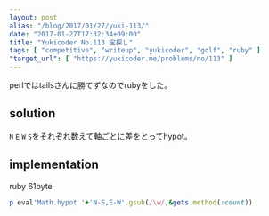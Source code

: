 ```yaml
---
layout: post
alias: "/blog/2017/01/27/yuki-113/"
date: "2017-01-27T17:32:34+09:00"
title: "Yukicoder No.113 宝探し"
tags: [ "competitive", "writeup", "yukicoder", "golf", "ruby" ]
"target_url": [ "https://yukicoder.me/problems/no/113" ]
---
```


perlではtailsさんに勝てずなのでrubyをした。

## solution

`N` `E` `W` `S`をそれぞれ数えて軸ごとに差をとってhypot。

## implementation

ruby $61$byte

``` ruby
p eval'Math.hypot '+'N-S,E-W'.gsub(/\w/,&gets.method(:count))
```
